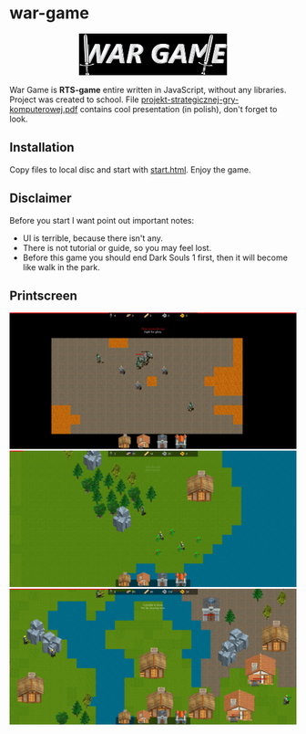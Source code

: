 # war-game
<p align="center">
  <img src="./img/logo.jpg" /><br/>
</p>

War Game is **RTS-game** entire written in JavaScript, without any libraries. Project was created to school.
File [projekt-strategicznej-gry-komputerowej.pdf](./projekt-strategicznej-gry-komputerowej.pdf) contains cool presentation (in polish), don't forget to look.

## Installation
Copy files to local disc and start with [start.html](./start.html). Enjoy the game.

## Disclaimer
Before you start I want point out important notes:
* UI is terrible, because there isn't any.
* There is not tutorial or guide, so you may feel lost.
* Before this game you should end Dark Souls 1 first, then it will become like walk in the park.

## Printscreen
<img src="./img/screen1.jpg" />
<img src="./img/screen2.jpg" />
<img src="./img/screen3.jpg" />